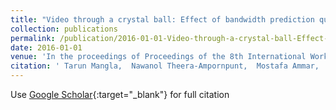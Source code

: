```yaml
---
title: "Video through a crystal ball: Effect of bandwidth prediction quality on adaptive streaming in mobile environments"
collection: publications
permalink: /publication/2016-01-01-Video-through-a-crystal-ball-Effect-of-bandwidth-prediction-quality-on-adaptive-streaming-in-mobile-environments
date: 2016-01-01
venue: 'In the proceedings of Proceedings of the 8th International Workshop on Mobile Video'
citation: ' Tarun Mangla,  Nawanol Theera-Ampornpunt,  Mostafa Ammar,  Ellen Zegura,  Saurabh Bagchi, &quot;Video through a crystal ball: Effect of bandwidth prediction quality on adaptive streaming in mobile environments.&quot; In the proceedings of Proceedings of the 8th International Workshop on Mobile Video, 2016.'
---
```

Use [Google Scholar](https://scholar.google.com/scholar?q=Video+through+a+crystal+ball:+Effect+of+bandwidth+prediction+quality+on+adaptive+streaming+in+mobile+environments){:target="_blank"} for full citation